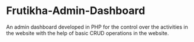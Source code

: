 # Frutikha-Admin-Dashboard
An admin dashboard developed in PHP for the control over the activities in the website with the help of basic CRUD operations in the website.
